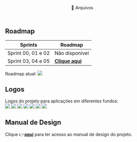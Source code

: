 <header>
    📁 Arquivos
</header>
<div class="doc-body">
<!-- ADD O CONTEÚDO ABAIXO -->


## Roadmap

|Sprints|Roadmap|
|---|---|
|Sprint 00, 01 e 02|Não disponível|
|Sprint 03, 04 e 05|<a href="arquivos/roadmap-sprints03a05.pdf" target="_blank">**Clique aqui**</a>|

Roadmap atual:
<img src="arquivos/roadmap-sprints03a05.png">

## Logos
Logos do projeto para aplicações em diferentes fundos:<br>
<img class="logos" src="assets/imgs/logo-licitaiba.png">
<img class="logos" src="assets/imgs/2.png">
<img class="logos" src="assets/imgs/3.png">
<img class="logos" src="assets/imgs/4.png">
<img class="logos" src="assets/imgs/5.png">
<img class="logos" style="background:#fff;" src="assets/imgs/6.png">
<img class="logos" src="assets/imgs/7.png">

## Manual de Design
Clique 👉<a href="arquivos/manual-de-design-0910.pdf" target="_blank">**aqui**</a> para ter acesso ao manual de design do projeto.

<!-- ADD O CONTEÚDO ACIMA -->
</div>